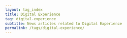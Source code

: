 ```yaml
---
layout: tag_index
title: Digital Experience
tag: digital-experience
subtitle: News articles related to Digital Experience
permalink: /tags/digital-experience/
---
```

